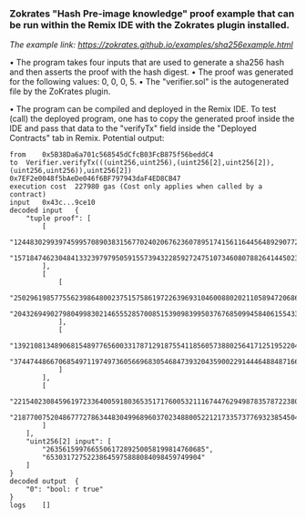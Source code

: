 ### Zokrates "Hash Pre-image knowledge" proof example that can be run within the Remix IDE with the Zokrates plugin installed. 

*The example link: https://zokrates.github.io/examples/sha256example.html*

• The program takes four inputs that are used to generate a sha256 hash and then asserts the proof with the hash digest.
• The proof was generated for the following values: 0, 0, 0, 5.
• The "verifier.sol" is the autogenerated file by the ZoKrates plugin.

• The program can be compiled and deployed in the Remix IDE.
To test (call) the deployed program, one has to copy the generated proof inside the IDE and pass that data to the "verifyTx" field inside the "Deployed Contracts" tab in Remix. Potential output:
```
from	0x5B38Da6a701c568545dCfcB03FcB875f56beddC4
to	Verifier.verifyTx(((uint256,uint256),(uint256[2],uint256[2]),(uint256,uint256)),uint256[2]) 0x7EF2e0048f5bAeDe046f6BF797943daF4ED8CB47
execution cost	227980 gas (Cost only applies when called by a contract)
input	0x43c...9ce10
decoded input	{
	"tuple proof": [
		[
			"12448302993974599570890383156770240206762360789517415611644564892907721852211",
			"15718474623048413323979795059155739432285927247510734608078826414450236401543"
		],
		[
			[
				"2502961985775562398648002375157586197226396931046008802021105894720686436680",
				"204326949027980499830214655528570085153909839950376768509945840615543300307"
			],
			[
				"13921081348906815489776560033178712918755411856057388025641712519522040320211",
				"374474486670685497119749736056696830546847393204359002291444648848716639688"
			]
		],
		[
			"2215402308459619723364005918036535171760053211167447629498783578722380129090",
			"21877007520486777278634483049968960370234880052212173357377693238545048163686"
		]
	],
	"uint256[2] input": [
		"263561599766550617289250058199814760685",
		"65303172752238645975888084098459749904"
	]
}
decoded output	{
	"0": "bool: r true"
}
logs	[]
```